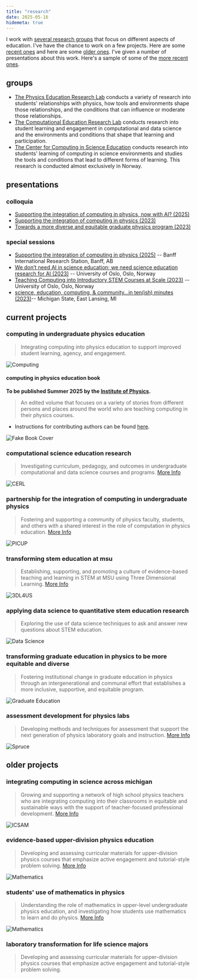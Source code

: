 ```yaml
---
title: "research"
date: 2025-05-16
hidemeta: true
---
```


I work with [several research groups](#groups) that focus on different aspects of education. I've have the chance to work on a few projects. Here are some [recent ones](#current-projects) and here are some [older ones](#older-projects). I've given a number of presentations about this work. Here's a sample of some of the [more recent ones](#presentations).

## groups

* [The Physics Education Research Lab](https://perl.natsci.msu.edu) conducts a variety of research into students' relationships with physics, how tools and environments shape those relationships, and the conditions that can influence or moderate those relationships.
* [The Computational Education Research Lab](https://msu-cerl.github.io) conducts research into student learning and engagement in computational and data science and the environments and conditions that shape that learning and participation.
* [The Center for Computing in Science Education](https://www.mn.uio.no/ccse/english/) conducts research into students' learning of computing in science environments and studies the tools and conditions that lead to different forms of learning. This research is conducted almost exclusively in Norway.

## presentations

### colloquia

* [Supporting the integration of computing in physics, now with AI? (2025)](/pdf/talks/2025_CompPhys.pdf)
* [Supporting the integration of computing in physics (2023)](/pdf/talks/2023_CompPhys.pdf)
* [Towards a more diverse and equitable graduate physics program (2023)](/pdf/talks/2023_GradEd.pdf)

### special sessions

* [Supporting the integration of computing in physics (2025)](/pdf/talks/2025_CompPhys_BIRS.pdf) -- Banff International Research Station, Banff, AB
* [We don’t need AI in science education; we need science education research for AI (2023)](/pdf/talks/2024_AI_UiO.pdf) -- University of Oslo, Oslo, Norway
* [Teaching Computing into Introductory STEM Courses at Scale (2023)](/pdf/talks/2023_Juleseminar_UiO.pdf) -- University of Oslo, Oslo, Norway
* [science, education, computing, & community…in ten(ish) minutes (2023)](/pdf/talks/2023_LPF.pdf)-- Michigan State, East Lansing, MI

## current projects


### computing in undergraduate physics education
> Integrating computing into physics education to support improved student learning, agency, and engagement.

![Computing](/project-images/comp_phys.png)

#### computing in physics education book
**To be published Summer 2025 by the [Institute of Physics](https://iopscience.iop.org/).**

> An edited volume that focuses on a variety of stories from different persons and places around the world who are teaching computing in their physics courses.

* Instructions for contributing authors can be found [here](../iop-book/).

![Fake Book Cover](/img/IOP/cover.png)


### computational science education research
> Investigating curriculum, pedagogy, and outcomes in undergraduate computational and data science courses and programs. [More Info](https://msu-cerl.github.io/)

![CERL](/project-images/cerl.png)

### partnership for the integration of computing in undergraduate physics
> Fostering and supporting a community of physics faculty, students, and others with a shared interest in the role of computation in physics education. [More Info](https://www.compadre.org/PICUP/)

![PICUP](/project-images/picup_logo.png)


### transforming stem education at msu
> Establishing, supporting, and promoting a culture of evidence-based teaching and learning in STEM at MSU using Three Dimensional Learning. [More Info](https://3dl4us.org/)

![3DL4US](/project-images/3dl_logo.png)

### applying data science to quantitative stem education research
> Exploring the use of data science techniques to ask and answer new questions about STEM education.

![Data Science](/project-images/ml.png)

### transforming graduate education in physics to be more equitable and diverse
> Fostering institutional change in graduate education in physics through an intergenerational and communal effort that establishes a more inclusive, supportive, and equitable program.

![Graduate Education](/project-images/gre.png)

### assessment development for physics labs
> Developing methods and techniques for assessment that support the next generation of physics laboratory goals and instruction. [More Info](https://jila-pfc.colorado.edu/lewandowski/research/spruce-researchers-0)

![Spruce](/project-images/spruce.png)

## older projects

### integrating computing in science across michigan
> Growing and supporting a network of high school physics teachers who are integrating computing into their classrooms in equitable and sustainable ways with the support of teacher-focused professional development. [More Info](https://www.msuperl.org/wp/icsam/about-icsam/)

![ICSAM](/project-images/icsam.png)

### evidence-based upper-division physics education
> Developing and assessing curricular materials for upper-division physics courses that emphasize active engagement and tutorial-style problem solving. [More Info](https://www.colorado.edu/sei/departments/physics/activities/courses/classical-mechanicsmath-methods-icourse-materials)

![Mathematics](/project-images/math_in_phys.png)

### students' use of mathematics in physics
> Understanding the role of mathematics in upper-level undergraduate physics education, and investigating how students use mathematics to learn and do physics. [More Info](https://www.colorado.edu/sei/departments/physics/activities/courses/classical-mechanicsmath-methods-icourse-materials)

![Mathematics](/project-images/acer.png)

### laboratory transformation for life science majors
> Developing and assessing curricular materials for upper-division physics courses that emphasize active engagement and tutorial-style problem solving.
